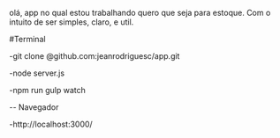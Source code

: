 olá, app no qual estou trabalhando quero que seja para estoque. Com o intuito de ser simples, claro, e util.

#Terminal

-git clone @github.com:jeanrodriguesc/app.git

-node server.js

-npm run gulp watch

-- Navegador

-http://localhost:3000/

